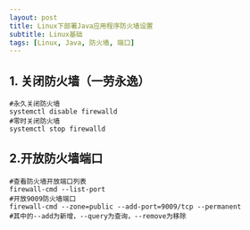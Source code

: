 ```yaml
---
layout: post
title: Linux下部署Java应用程序防火墙设置
subtitle: Linux基础
tags: [Linux, Java, 防火墙, 端口]
---
```


## 1. 关闭防火墙（一劳永逸）

```shell
#永久关闭防火墙
systemctl disable firewalld
#零时关闭防火墙
systemctl stop firewalld
```

## 2.开放防火墙端口

```shell
#查看防火墙开放端口列表
firewall-cmd --list-port
#开放9009防火墙端口
firewall-cmd --zone=public --add-port=9009/tcp --permanent
#其中的--add为新增，--query为查询，--remove为移除
```

